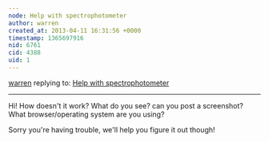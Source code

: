 ```yaml
---
node: Help with spectrophotometer
author: warren
created_at: 2013-04-11 16:31:56 +0000
timestamp: 1365697916
nid: 6761
cid: 4388
uid: 1
---
```




[warren](../profile/warren) replying to: [Help with spectrophotometer](../notes/filipsyssz/4-10-2013/help-spectrophotometer)

----
Hi! How doesn't it work? What do you see? can you post a screenshot? What browser/operating system are you using?

Sorry you're having trouble, we'll help you figure it out though!